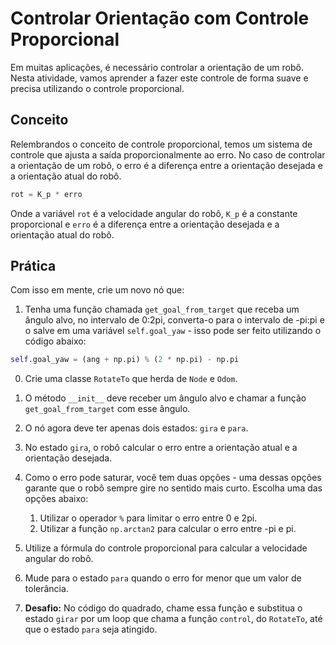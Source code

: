 # Controlar Orientação com Controle Proporcional

Em muitas aplicações, é necessário controlar a orientação de um robô. Nesta atividade, vamos aprender a fazer este controle de forma suave e precisa utilizando o controle proporcional.

## Conceito

Relembrandos o conceito de controle proporcional, temos um sistema de controle que ajusta a saída proporcionalmente ao erro. No caso de controlar a orientação de um robô, o erro é a diferença entre a orientação desejada e a orientação atual do robô.

```python
rot = K_p * erro
```

Onde a variável `rot` é a velocidade angular do robô, `K_p` é a constante proporcional e `erro` é a diferença entre a orientação desejada e a orientação atual do robô.

## Prática

Com isso em mente, crie um novo nó que:

1. Tenha uma função chamada `get_goal_from_target` que receba um ângulo alvo, no intervalo de 0:2pi, converta-o para o intervalo de -pi:pi e o salve em uma variável `self.goal_yaw` - isso pode ser feito utilizando o código abaixo:

```python
self.goal_yaw = (ang + np.pi) % (2 * np.pi) - np.pi
```
0. Crie uma classe `RotateTo` que herda de `Node` e `Odom`.

1. O método `__init__` deve receber um ângulo alvo e chamar a função `get_goal_from_target` com esse ângulo.

2. O nó agora deve ter apenas dois estados: `gira` e `para`.

3. No estado `gira`, o robô calcular o erro entre a orientação atual e a orientação desejada.

4. Como o erro pode saturar, você tem duas opções - uma dessas opções garante que o robô sempre gire no sentido mais curto. Escolha uma das opções abaixo:
    1. Utilizar o operador `%` para limitar o erro entre 0 e 2pi.
    2. Utilizar a função `np.arctan2` para calcular o erro entre -pi e pi.

5. Utilize a fórmula do controle proporcional para calcular a velocidade angular do robô.

6. Mude para o estado `para` quando o erro for menor que um valor de tolerância.

7. **Desafio:** No código do quadrado, chame essa função e substitua o estado `girar` por um loop que chama a função `control`, do `RotateTo`, até que o estado `para` seja atingido.
